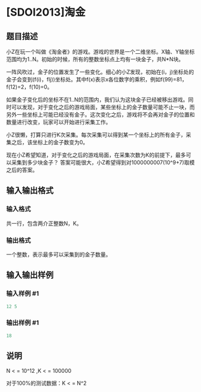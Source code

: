 # [SDOI2013]淘金

## 题目描述

小Z在玩一个叫做《淘金者》的游戏。游戏的世界是一个二维坐标。X轴、Y轴坐标范围均为1..N。初始的时候，所有的整数坐标点上均有一块金子，共N\*N块。

一阵风吹过，金子的位置发生了一些变化。细心的小Z发现，初始在(i，j)坐标处的金子会变到(f(i)，fIj))坐标处。其中f(x)表示x各位数字的乘积，例如f(99)=81，f(12)=2，f(10)=0。

如果金子变化后的坐标不在1..N的范围内，我们认为这块金子已经被移出游戏。同时可以发现，对于变化之后的游戏局面，某些坐标上的金子数量可能不止一块，而另外一些坐标上可能已经没有金子。这次变化之后，游戏将不会再对金子的位置和数量进行改变，玩家可以开始进行采集工作。

小Z很懒，打算只进行K次采集。每次采集可以得到某一个坐标上的所有金子，采集之后，该坐标上的金子数变为0。

现在小Z希望知道，对于变化之后的游戏局面，在采集次数为K的前提下，最多可以采集到多少块金子？ 答案可能很大，小Z希望得到对1000000007(10^9+7)取模之后的答案。

## 输入输出格式

### 输入格式

共一行，包含两介正整数N，K。

### 输出格式

一个整数，表示最多可以采集到的金子数量。

## 输入输出样例

### 输入样例 #1

```cpp
12 5
```


### 输出样例 #1

```cpp
18
```


## 说明

N < = 10^12 ,K < = 100000

对于100%的测试数据：K < = N^2

